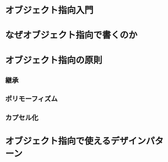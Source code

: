 # オブジェクト指向入門

# なぜオブジェクト指向で書くのか

# オブジェクト指向の原則

## 継承

## ポリモーフィズム

## カプセル化

# オブジェクト指向で使えるデザインパターン
